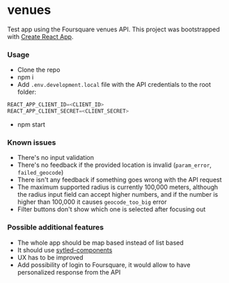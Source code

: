# venues
Test app using the Foursquare venues API.
This project was bootstrapped with [Create React App](https://github.com/facebookincubator/create-react-app).

### Usage
- Clone the repo
- npm i 
- Add `.env.development.local` file with the API credentials to the root folder:
``` js
REACT_APP_CLIENT_ID=<CLIENT_ID> 
REACT_APP_CLIENT_SECRET=<CLIENT_SECRET>
```
- npm start

### Known issues 
- There's no input validation
- There's no feedback if the provided location is invalid (`param_error`, `failed_geocode`)
- There isn't any feedback if something goes wrong with the API request
- The maximum supported radius is currently 100,000 meters, although the radius input field can accept higher numbers, and if the number is higher than 100,000 it causes `geocode_too_big` error
- Filter buttons don't show which one is selected after focusing out

### Possible additional features
- The whole app should be map based instead of list based
- It should use [sytled-components](https://github.com/styled-components/styled-components)
- UX has to be improved 
- Add possibility of login to Foursquare, it would allow to have personalized response from the API



